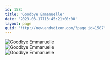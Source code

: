 ```yaml
---
id: 1587
title: 'Goodbye Emmanuelle'
date: '2023-03-17T13:45:21+00:00'
layout: page
guid: 'http://new.andydixon.com/?page_id=1587'
---
```


![Goodbye Emmanuelle](https://i0.wp.com/assets.g8x2.ldn.idrivee2-23.com/posters/Goodbye%20Emmanuelle%2001.jpg?w=1200&ssl=1 "Goodbye Emmanuelle")  
![Goodbye Emmanuelle](https://i0.wp.com/assets.g8x2.ldn.idrivee2-23.com/posters/Goodbye%20Emmanuelle%2002.jpg?w=1200&ssl=1 "Goodbye Emmanuelle")  
![Goodbye Emmanuelle](https://i0.wp.com/assets.g8x2.ldn.idrivee2-23.com/posters/Goodbye%20Emmanuelle%2003.jpg?w=1200&ssl=1 "Goodbye Emmanuelle")
